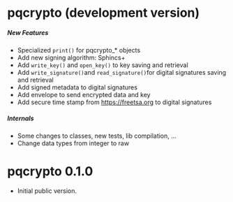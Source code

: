 # pqcrypto (development version)

##### New Features
 - Specialized `print()` for pqcrypto_* objects
 - Add new signing algorithm: Sphincs+
 - Add `write_key()` and `open_key()` to key saving and retrieval
 - Add `write_signature()`and `read_signature()`for digital signatures saving and retrieval
 - Add signed metadata to digital signatures
 - Add envelope to send encrypted data and key
 - Add secure time stamp from https://freetsa.org to digital signatures

##### Internals
 - Some changes to classes, new tests, lib compilation, ...
 - Change data types from integer to raw

# pqcrypto 0.1.0

 - Initial public version.
